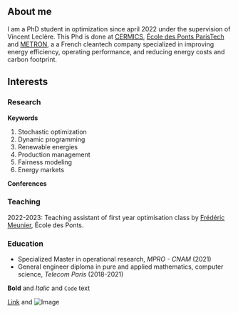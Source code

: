 ## About me

I am a PhD student in optimization since april 2022 under the supervision of Vincent Leclère. This Phd is done at [CERMICS](https://cermics-lab.enpc.fr/), [École des Ponts ParisTech](https://ecoledesponts.fr/en) and [METRON](https://www.metron.energy/), a a French cleantech company specialized in improving energy efficiency, operating performance, and reducing energy costs and carbon footprint.


## Interests

### **Research**

**Keywords** 
1. Stochastic optimization
2. Dynamic programming
3. Renewable energies
4. Production management
5. Fairness modeling
6. Energy markets

**Conferences**

### **Teaching**

2022-2023: Teaching assistant of first year optimisation class by [Frédéric Meunier](https://cermics.enpc.fr/~meuniefr/), École des Ponts.


### **Education**
- Specialized Master in operational research, _MPRO - CNAM_ (2021)
- General engineer diploma in pure and applied mathematics, computer science, _Telecom Paris_ (2018-2021)

**Bold** and _Italic_ and `Code` text

[Link](url) and ![Image](src)
```
